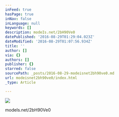 ```yaml
---
inFeed: true
hasPage: true
inNav: false
inLanguage: null
keywords: []
description: modeIs.net/2bH90Ve0
datePublished: '2016-08-29T01:29:04.023Z'
dateModified: '2016-08-29T01:07:56.934Z'
title: ''
author: []
via: {}
authors: []
publisher: {}
starred: false
sourcePath: _posts/2016-08-29-modeisnet2bh90ve0.md
url: modeisnet2bh90ve0/index.html
_type: Article

---
```

![](https://the-grid-user-content.s3-us-west-2.amazonaws.com/0993f2b7-77c8-4e97-a3ea-b5c45adf7267.jpg)

modeIs.net/2bH90Ve0